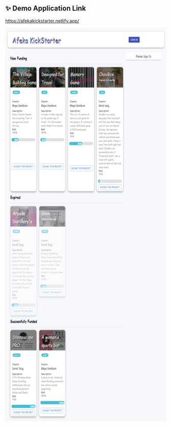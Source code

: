 ## :sparkles: Demo Application Link
https://afekakickstarter.netlify.app/

<p align="center">
<img src="https://github.com/MayaGembom/afekakickstartclient/blob/main/afekakickstarter.PNG" width="710" height="1227" />
</p>
